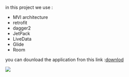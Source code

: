 in this project we use :

- MVI architecture
- retrofit
- dagger2
- JetPack
- LiveData
- Glide
- Room

you can dounload the application fron this link :[downlod](https://drive.google.com/file/d/1QqLbqnkeM1rdENr0QKXMhPZsQy1Hnh8N/view?usp=sharing)

<img src="https://bublup-media-production.s3.amazonaws.com/JCEW1TLLW9XdzQNLi11Kyw/images/full_007-im-99644d11-82af-46e6-81c5-521e5b2cf783.jpg">
